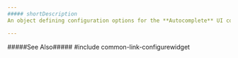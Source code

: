 ```yaml
---
##### shortDescription
An object defining configuration options for the **Autocomplete** UI component.

---
```

#####See Also#####
#include common-link-configurewidget